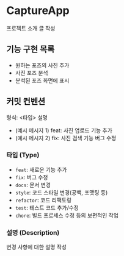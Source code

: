 # CaptureApp

프로젝트 소개 글 작성

## 기능 구현 목록

- 원하는 포즈의 사진 추가 
- 사진 포즈 분석 
- 분석된 포즈 화면에 표시

## 커밋 컨벤션

형식: <타입> 설명

- (예시 메시지 1) feat: 사진 업로드 기능 추가
- (예시 메시지 2) fix: 사진 검색 기능 버그 수정

### 타입 (Type)
- `feat`: 새로운 기능 추가
- `fix`: 버그 수정
- `docs`: 문서 변경
- `style`: 코드 스타일 변경(공백, 포맷팅 등)
- `refactor`: 코드 리팩토링
- `test`: 테스트 코드 추가/수정
- `chore`: 빌드 프로세스 수정 등의 보편적인 작업

### 설명 (Description)
변경 사항에 대한 설명 작성